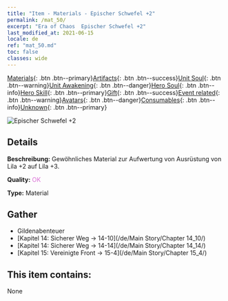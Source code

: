 ```yaml
---
title: "Item - Materials - Epischer Schwefel +2"
permalink: /mat_50/
excerpt: "Era of Chaos  Epischer Schwefel +2"
last_modified_at: 2021-06-15
locale: de
ref: "mat_50.md"
toc: false
classes: wide
---
```

 [Materials](/ItemsDE/){: .btn .btn--primary}[Artifacts](/ItemsDE/Artifacts/){: .btn .btn--success}[Unit Soul](/ItemsDE/UnitSoul/){: .btn .btn--warning}[Unit Awakening](/ItemsDE/UnitAwakening/){: .btn .btn--danger}[Hero Soul](/ItemsDE/HeroSoul/){: .btn .btn--info}[Hero Skill](/ItemsDE/HeroSkill/){: .btn .btn--primary}[Gift](/ItemsDE/Gift/){: .btn .btn--success}[Event related](/ItemsDE/Events/){: .btn .btn--warning}[Avatars](/ItemsDE/Avatars/){: .btn .btn--danger}[Consumables](/ItemsDE/Consumables/){: .btn .btn--info}[Unknown](/ItemsDE/Unknown/){: .btn .btn--primary}

 ![Epischer Schwefel +2](/images/t/i_cailiao_liuhuang2.png)

## Details
 **Beschreibung:** Gewöhnliches Material zur Aufwertung von Ausrüstung von Lila +2 auf Lila +3.

 **Quality:** <span style="color: #DA70D6">OK</span>

 **Type:** Material

## Gather

*    Gildenabenteuer 
*    [Kapitel 14: Sicherer Weg -> 14-10](/de/Main Story/Chapter 14_10/) 
*    [Kapitel 14: Sicherer Weg -> 14-14](/de/Main Story/Chapter 14_14/) 
*    [Kapitel 15: Vereinigte Front -> 15-4](/de/Main Story/Chapter 15_4/) 

## This item contains:

  None

